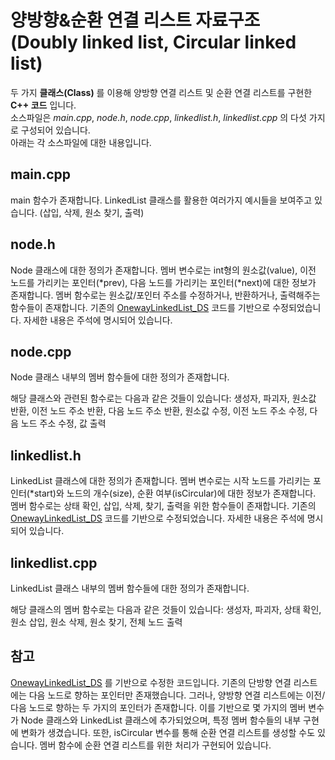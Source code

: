 양방향&순환 연결 리스트 자료구조
(Doubly linked list, Circular linked list)
======================
  
두 가지 __클래스(Class)__ 를 이용해 양방향 연결 리스트 및 순환 연결 리스트를 구현한 __C++ 코드__ 입니다.  
소스파일은 _main.cpp_, _node.h_, _node.cpp_, _linkedlist.h_, _linkedlist.cpp_ 의 다섯 가지로 구성되어 있습니다.  
아래는 각 소스파일에 대한 내용입니다.  
  
  
  
main.cpp  
--------------------
main 함수가 존재합니다. LinkedList 클래스를 활용한 여러가지 예시들을 보여주고 있습니다. (삽입, 삭제, 원소 찾기, 출력)
  
  
  
node.h
-------------------
Node 클래스에 대한 정의가 존재합니다. 
멤버 변수로는 int형의 원소값(value), 이전 노드를 가리키는 포인터(*prev), 다음 노드를 가리키는 포인터(*next)에 대한 정보가 존재합니다. 
멤버 함수로는 원소값/포인터 주소를 수정하거나, 반환하거나, 출력해주는 함수들이 존재합니다. 기존의 [OnewayLinkedList_DS](https://github.com/sioni322/DS_cpp/linkedlist/singly) 코드를 기반으로 수정되었습니다.
자세한 내용은 주석에 명시되어 있습니다. 
  
  
  
node.cpp
-------------------
Node 클래스 내부의 멤버 함수들에 대한 정의가 존재합니다. 
 
해당 클래스와 관련된 함수로는 다음과 같은 것들이 있습니다: 
생성자, 파괴자, 원소값 반환, 이전 노드 주소 반환, 다음 노드 주소 반환, 원소값 수정, 이전 노드 주소 수정, 다음 노드 주소 수정, 값 출력
 
  
    
linkedlist.h
-------------------
LinkedList 클래스에 대한 정의가 존재합니다. 
멤버 변수로는 시작 노드를 가리키는 포인터(*start)와 노드의 개수(size), 순환 여부(isCircular)에 대한 정보가 존재합니다. 
멤버 함수로는 상태 확인, 삽입, 삭제, 찾기, 출력을 위한 함수들이 존재합니다. 기존의 [OnewayLinkedList_DS](https://github.com/sioni322/DS_cpp/linkedlist/singly) 코드를 기반으로 수정되었습니다.
자세한 내용은 주석에 명시되어 있습니다. 
  
  
  
linkedlist.cpp
-------------------
LinkedList 클래스 내부의 멤버 함수들에 대한 정의가 존재합니다. 
 
해당 클래스의 멤버 함수로는 다음과 같은 것들이 있습니다: 
생성자, 파괴자, 상태 확인, 원소 삽입, 원소 삭제, 원소 찾기, 전체 노드 출력
 
 
  
참고
--------------------
[OnewayLinkedList_DS](https://github.com/sioni322/DS_cpp/linkedlist/singly) 를 기반으로 수정한 코드입니다.
기존의 단방향 연결 리스트에는 다음 노드로 향하는 포인터만 존재했습니다. 그러나, 양방향 연결 리스트에는 이전/다음 노드로 향하는 두 가지의 포인터가 존재합니다.
이를 기반으로 몇 가지의 멤버 변수가 Node 클래스와 LinkedList 클래스에 추가되었으며, 특정 멤버 함수들의 내부 구현에 변화가 생겼습니다.
또한, isCircular 변수를 통해 순환 연결 리스트를 생성할 수도 있습니다. 멤버 함수에 순환 연결 리스트를 위한 처리가 구현되어 있습니다.
 

